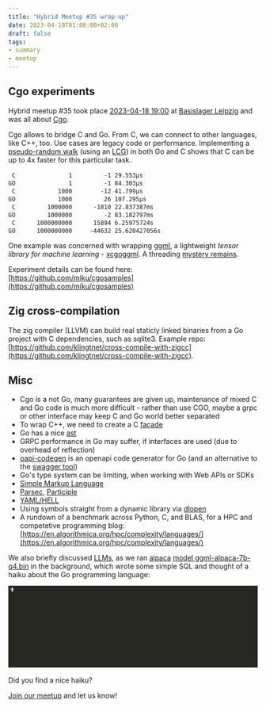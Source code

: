 ```yaml
---
title: "Hybrid Meetup #35 wrap-up"
date: 2023-04-19T01:00:00+02:00
draft: false
tags:
- summary
- meetup
---
```


## Cgo experiments

Hybrid meetup #35 took place [2023-04-18
19:00](https://www.meetup.com/leipzig-golang/events/290666173/) at [Basislager
Leipzig](https://www.basislager.co/) and was all about [Cgo](https://pkg.go.dev/cmd/cgo).

Cgo allows to bridge C and Go. From C, we can connect to other languages, like
C++, too. Use cases are legacy code or performance. Implementing a
[pseudo-random
walk](https://github.com/miku/cgosamples/blob/06f9ab34f0aef71f865872bfcfd391a01a626a0d/x/xcgoloop/main.go#L1-L95)
(using an [LCG](https://en.wikipedia.org/wiki/Linear_congruential_generator)) in
both Go and C shows that C can be up to 4x faster for this particular task.

```
 C               1         -1 29.553µs
GO               1         -1 84.303µs
 C            1000        -12 41.799µs
GO            1000         26 107.295µs
 C         1000000      -1810 22.837387ms
GO         1000000         -2 83.182797ms
 C      1000000000      15894 6.25975724s
GO      1000000000     -44632 25.620427056s
```

One example was concerned with wrapping
[ggml](https://github.com/ggerganov/ggml), a lightweight *tensor library for
machine learning* -
[xcgoggml](https://github.com/miku/cgosamples/tree/main/x/xcgoggml). A
threading [mystery
remains](https://github.com/miku/cgosamples/tree/main/x/xcgothreads).

Experiment details can be found here: [https://github.com/miku/cgosamples](https://github.com/miku/cgosamples)

## Zig cross-compilation

The zig compiler (LLVM) can build real staticly linked binaries from a Go
project with C dependencies, such as sqlite3. Example repo:
[https://github.com/klingtnet/cross-compile-with-zigcc](https://github.com/klingtnet/cross-compile-with-zigcc).


## Misc

* Cgo is a not Go, many guarantees are given up, maintenance of mixed C and Go
  code is much more difficult - rather than use CGO, maybe a grpc or other
interface may keep C and Go world better separated
* To wrap C++, we need to create a C [façade](https://en.wikipedia.org/wiki/Facade_pattern)
* Go has a nice [ast](https://pkg.go.dev/go/ast)
* GRPC performance in Go may suffer, if interfaces are used (due to overhead of reflection)
* [oapi-codegen](https://github.com/deepmap/oapi-codegen) is an openapi code generator for Go (and an alternative to the [swagger tool](https://github.com/OpenAPITools/openapi-generator))
* Go's type system can be limiting, when working with Web APIs or SDKs
* [Simple Markup Language](https://www.simpleml.com/)
* [Parsec](https://hackage.haskell.org/package/parsec), [Participle](https://github.com/alecthomas/participle)
* [YAML/HELL](https://ruudvanasseldonk.com/2023/01/11/the-yaml-document-from-hell)
* Using symbols straight from a dynamic library via [dlopen](https://stackoverflow.com/a/27510758/89391)
* A rundown of a benchmark across Python, C, and BLAS, for a HPC and competetive programming blog: [https://en.algorithmica.org/hpc/complexity/languages/](https://en.algorithmica.org/hpc/complexity/languages/)

We also briefly discussed
[LLMs](https://en.wikipedia.org/wiki/Large_language_model), as we ran
[alpaca](https://crfm.stanford.edu/2023/03/13/alpaca.html) [model
ggml-alpaca-7b-q4.bin](https://huggingface.co/Sosaka/Alpaca-native-4bit-ggml/blob/main/ggml-alpaca-7b-q4.bin) in the
background, which wrote some simple SQL and thought of a haiku about the Go programming language:

![](/images/578575.gif)

Did you find a nice haiku?

[Join our meetup](https://www.meetup.com/Leipzig-Golang/) and let us know!

